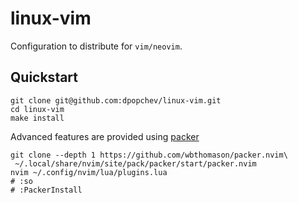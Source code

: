 # linux-vim

Configuration to distribute for `vim/neovim`.

## Quickstart

```
git clone git@github.com:dpopchev/linux-vim.git
cd linux-vim
make install
```

Advanced features are provided using [packer](https://github.com/wbthomason/packer.nvim)

```
git clone --depth 1 https://github.com/wbthomason/packer.nvim\
 ~/.local/share/nvim/site/pack/packer/start/packer.nvim
nvim ~/.config/nvim/lua/plugins.lua
# :so
# :PackerInstall
```
